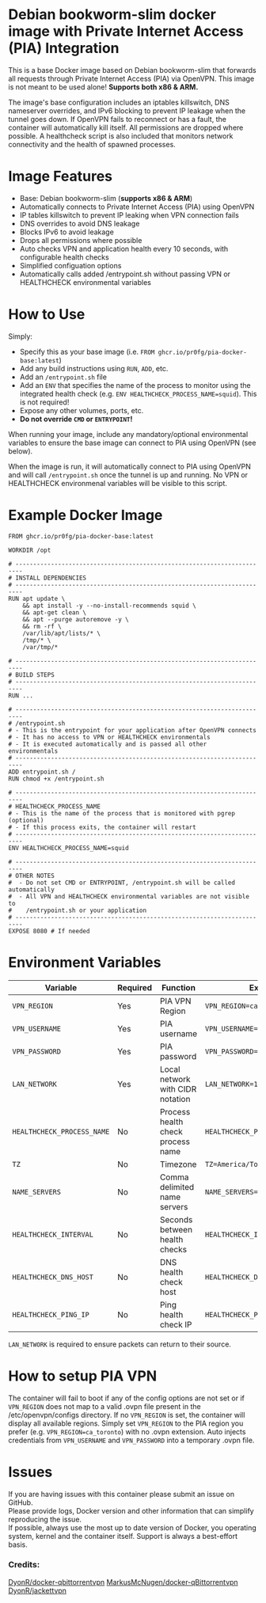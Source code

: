 # Debian bookworm-slim docker image with Private Internet Access (PIA) Integration

This is a base Docker image based on Debian bookworm-slim that forwards all requests through Private Internet Access (PIA) via OpenVPN. This image is not meant to be used alone! **Supports both x86 & ARM.**

The image's base configuration includes an iptables killswitch, DNS nameserver overrides, and IPv6 blocking to prevent IP leakage when the tunnel goes down. If OpenVPN fails to reconnect or has a fault, the container will automatically kill itself. All permissions are dropped where possible. A healthcheck script is also included that monitors network connectivity and the health of spawned processes.

# Image Features
* Base: Debian bookworm-slim (**supports x86 & ARM**)
* Automatically connects to Private Internet Access (PIA) using OpenVPN
* IP tables killswitch to prevent IP leaking when VPN connection fails
* DNS overrides to avoid DNS leakage
* Blocks IPv6 to avoid leakage
* Drops all permissions where possible
* Auto checks VPN and application health every 10 seconds, with configurable health checks
* Simplified configuation options
* Automatically calls added /entrypoint.sh without passing VPN or HEALTHCHECK environmental variables

# How to Use

Simply:
- Specify this as your base image (i.e. `FROM ghcr.io/pr0fg/pia-docker-base:latest`)
- Add any build instructions using `RUN`, `ADD`, etc.
- Add an `/entrypoint.sh` file
- Add an `ENV` that specifies the name of the process to monitor using the integrated health check (e.g. `ENV HEALTHCHECK_PROCESS_NAME=squid`). This is not required!
- Expose any other volumes, ports, etc.
- **Do not override `CMD` or `ENTRYPOINT`!**

When running your image, include any mandatory/optional environmental variables to ensure the base image can connect to PIA using OpenVPN (see below).

When the image is run, it will automatically connect to PIA using OpenVPN and will call `/entrypoint.sh` once the tunnel is up and running. No VPN or HEALTHCHECK environmenal variables will be visible to this script.

# Example Docker Image
```
FROM ghcr.io/pr0fg/pia-docker-base:latest

WORKDIR /opt

# ------------------------------------------------------------------------
# INSTALL DEPENDENCIES
# ------------------------------------------------------------------------
RUN apt update \
    && apt install -y --no-install-recommends squid \
    && apt-get clean \
    && apt --purge autoremove -y \
    && rm -rf \
    /var/lib/apt/lists/* \
    /tmp/* \
    /var/tmp/*

# ------------------------------------------------------------------------
# BUILD STEPS
# ------------------------------------------------------------------------
RUN ...

# ------------------------------------------------------------------------
# /entrypoint.sh
# - This is the entrypoint for your application after OpenVPN connects
# - It has no access to VPN or HEALTHCHECK environmentals
# - It is executed automatically and is passed all other environmentals
# ------------------------------------------------------------------------
ADD entrypoint.sh /
RUN chmod +x /entrypoint.sh

# ------------------------------------------------------------------------
# HEALTHCHECK_PROCESS_NAME
# - This is the name of the process that is monitored with pgrep (optional)
# - If this process exits, the container will restart
# ------------------------------------------------------------------------
ENV HEALTHCHECK_PROCESS_NAME=squid

# ------------------------------------------------------------------------
# OTHER NOTES
#  - Do not set CMD or ENTRYPOINT, /entrypoint.sh will be called automatically
#  - All VPN and HEALTHCHECK environmental variables are not visible to 
#    /entrypoint.sh or your application
# ------------------------------------------------------------------------
EXPOSE 8080 # If needed

```

# Environment Variables
| Variable | Required | Function | Example | Default |
|----------|----------|----------|---------|---------|
|`VPN_REGION`| Yes | PIA VPN Region | `VPN_REGION=ca_toronto`||
|`VPN_USERNAME`| Yes | PIA username | `VPN_USERNAME=pXXXXXX`||
|`VPN_PASSWORD`| Yes | PIA password | `VPN_PASSWORD=XXXXXXX`||
|`LAN_NETWORK`| Yes | Local network with CIDR notation | `LAN_NETWORK=192.168.1.0/24`||
|`HEALTHCHECK_PROCESS_NAME`| No | Process health check process name |`HEALTHCHECK_PROCESS_NAME=squid`|**Note: Add in Dockerfile!**|
|`TZ`| No | Timezone |`TZ=America/Toronto`| System default |
|`NAME_SERVERS`| No | Comma delimited name servers |`NAME_SERVERS=1.1.1.1,1.0.0.1`| 1.1.1.1,8.8.8.8,1.0.0.1,8.8.4.4 |
|`HEALTHCHECK_INTERVAL`| No | Seconds between health checks |`HEALTHCHECK_INTERVAL=30`| 10 seconds |
|`HEALTHCHECK_DNS_HOST`| No | DNS health check host |`HEALTHCHECK_DNS_HOST=abc.com`| google.com |
|`HEALTHCHECK_PING_IP`| No | Ping health check IP |`HEALTHCHECK_PING_IP=1.2.3.4`| 8.8.8.8 |

`LAN_NETWORK` is required to ensure packets can return to their source.

# How to setup PIA VPN
The container will fail to boot if any of the config options are not set or if `VPN_REGION` does not map to a valid .ovpn file present in the /etc/openvpn/configs directory. If no `VPN_REGION` is set, the container will display all available regions. Simply set `VPN_REGION` to the PIA region you prefer (e.g. `VPN_REGION=ca_toronto`) with no .ovpn extension. Auto injects credentials from `VPN_USERNAME` and `VPN_PASSWORD` into a temporary .ovpn file.

# Issues
If you are having issues with this container please submit an issue on GitHub.  
Please provide logs, Docker version and other information that can simplify reproducing the issue.  
If possible, always use the most up to date version of Docker, you operating system, kernel and the container itself. Support is always a best-effort basis.

### Credits:
[DyonR/docker-qbittorrentvpn](https://github.com/DyonR/docker-qbittorrentvpn)
[MarkusMcNugen/docker-qBittorrentvpn](https://github.com/MarkusMcNugen/docker-qBittorrentvpn)  
[DyonR/jackettvpn](https://github.com/DyonR/jackettvpn)  
